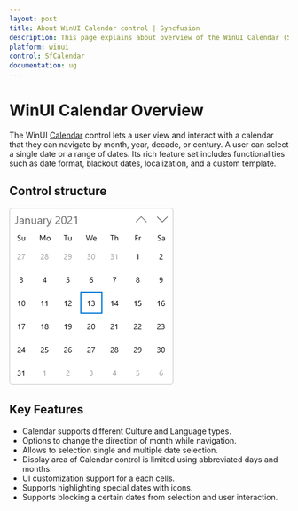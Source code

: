 ```yaml
---
layout: post
title: About WinUI Calendar control | Syncfusion
description: This page explains about overview of the WinUI Calendar (SfCalendar) control and its overall customization features.
platform: winui
control: SfCalendar
documentation: ug
---
```


# WinUI Calendar Overview

The WinUI [Calendar](https://help.syncfusion.com/cr/winui/Syncfusion.UI.Xaml.Calendar.SfCalendar.html) control lets a user view and interact with a calendar that they can navigate by month, year, decade, or century. A user can select a single date or a range of dates. Its rich feature set includes functionalities such as date format, blackout dates, localization, and a custom template.

## Control structure

![WinUI Calendar control](Getting-Started_images/overview.png)

## Key Features

* Calendar supports different Culture and Language types.
* Options to change the direction of month while navigation.
* Allows to selection single and multiple date selection.
* Display area of Calendar control is limited using abbreviated days and months.
* UI customization support for a each cells.
* Supports highlighting special dates with icons.
* Supports blocking a certain dates from selection and user interaction.